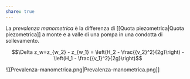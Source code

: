 ```yaml
---
share: true
---
```

La *prevalenza manometrica* è la differenza di [[Quota piezometrica|Quota piezometrica]] a monte e a valle di una pompa in una condotta di sollevamento.


$$\Delta z_w=z_{w_2} - z_{w_1} = \left(H_2 - \frac{{v_2}^2}{2g}\right) - \left(H_1 - \frac{{v_1}^2}{2g}\right)$$

![[Prevalenza-manometrica.png|Prevalenza-manometrica.png]]